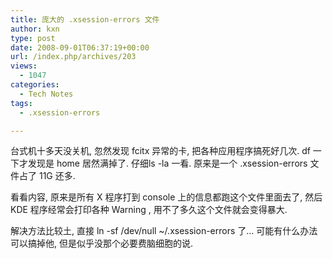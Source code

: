 ```yaml
---
title: 庞大的 .xsession-errors 文件
author: kxn
type: post
date: 2008-09-01T06:37:19+00:00
url: /index.php/archives/203
views:
  - 1047
categories:
  - Tech Notes
tags:
  - .xsession-errors

---
```

台式机十多天没关机, 忽然发现 fcitx 异常的卡, 把各种应用程序搞死好几次. df 一下才发现是 home 居然满掉了. 仔细ls -la 一看. 原来是一个 .xsession-errors 文件占了 11G 还多.

看看内容, 原来是所有 X 程序打到 console 上的信息都跑这个文件里面去了, 然后 KDE 程序经常会打印各种 Warning , 用不了多久这个文件就会变得暴大. 

解决方法比较土, 直接 ln -sf /dev/null ~/.xsession-errors 了... 可能有什么办法可以搞掉他, 但是似乎没那个必要费脑细胞的说.